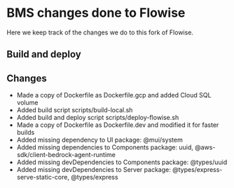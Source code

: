 # BMS changes done to Flowise

Here we keep track of the changes we do to this fork of Flowise.

## Build and deploy

## Changes

- Made a copy of Dockerfile as Dockerfile.gcp and added Cloud SQL volume
- Added build script scripts/build-local.sh
- Added build and deploy script scripts/deploy-flowise.sh
- Made a copy of Dockerfile as Dockerfile.dev and modified it for faster builds
- Added missing dependency to UI package: @mui/system
- Added missing dependencies to Components package: uuid, @aws-sdk/client-bedrock-agent-runtime
- Added missing devDependencies to Components package: @types/uuid
- Added missing devDependencies to Server package: @types/express-serve-static-core, @types/express
